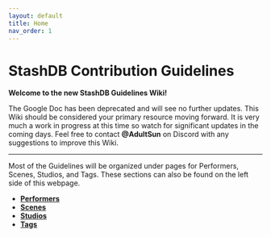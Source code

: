 ```yaml
---
layout: default
title: Home
nav_order: 1
---
```


# StashDB Contribution Guidelines
**Welcome to the new StashDB Guidelines Wiki!**

The Google Doc has been deprecated and will see no further updates. This Wiki should be considered your primary resource moving forward. It is very much a work in progress at this time so watch for significant updates in the coming days. Feel free to contact **@AdultSun** on Discord with any suggestions to improve this Wiki.

***

Most of the Guidelines will be organized under pages for Performers, Scenes, Studios, and Tags. These sections can also be found on the left side of this webpage.

* **[Performers](https://github.com/stashapp/StashBox-Docs/wiki/Performers)**
* **[Scenes](https://github.com/stashapp/StashBox-Docs/wiki/Scenes)**
* **[Studios](https://github.com/stashapp/StashBox-Docs/wiki/Studios)**
* **[Tags](https://github.com/stashapp/StashBox-Docs/wiki/Tags)**
